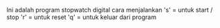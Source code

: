 Ini adalah program stopwatch digital
cara menjalankan
's' = untuk start / stop
'r' = untuk reset
'q' = untuk keluar dari program
